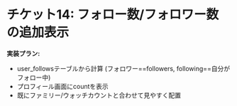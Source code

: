 # チケット14: フォロー数/フォロワー数の追加表示

**実装プラン:**
- user_followsテーブルから計算 (フォロワー==followers, following==自分がフォロー中)
- プロフィール画面にcountを表示
- 既にファミリー/ウォッチカウントと合わせて見やすく配置